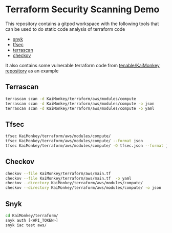 # Terraform Security Scanning Demo

This repository contains a gitpod workspace with the following tools that can be used to do static code analysis of terraform code

- [snyk](https://github.com/snyk/cli)
- [tfsec](https://github.com/aquasecurity/tfsec)
- [terrascan](https://github.com/tenable/terrascan)
- [checkov](https://github.com/bridgecrewio/checkov)

It also contains some vulnerable terraform code from [tenable/KaiMonkey repository](https://github.com/tenable/KaiMonkey) as an example

## Terrascan

```bash
terrascan scan -d KaiMonkey/terraform/aws/modules/compute
terrascan scan -d KaiMonkey/terraform/aws/modules/compute -o json
terrascan scan -d KaiMonkey/terraform/aws/modules/compute -o yaml
```

## Tfsec

```bash
tfsec KaiMonkey/terraform/aws/modules/compute/
tfsec KaiMonkey/terraform/aws/modules/compute/ --format json
tfsec KaiMonkey/terraform/aws/modules/compute/ -O tfsec.json --format json
```

## Checkov

```bash
checkov --file KaiMonkey/terraform/aws/main.tf 
checkov --file KaiMonkey/terraform/aws/main.tf  -o yaml
checkov --directory KaiMonkey/terraform/aws/modules/compute/
checkov --directory KaiMonkey/terraform/aws/modules/compute/ -o json
```

## Snyk

```bash
cd KaiMonkey/terraform/
snyk auth [<API_TOKEN>]
snyk iac test aws/
```